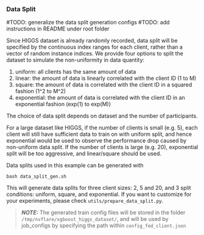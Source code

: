 
### Data Split
#TODO: generalize the data split generation configs
#TODO: add instructions in README under root folder

Since HIGGS dataset is already randomly recorded,
data split will be specified by the continuous index ranges for each client,
rather than a vector of random instance indices.
We provide four options to split the dataset to simulate the non-uniformity in data quantity: 

1. uniform: all clients has the same amount of data 
2. linear: the amount of data is linearly correlated with the client ID (1 to M)
3. square: the amount of data is correlated with the client ID in a squared fashion (1^2 to M^2)
4. exponential: the amount of data is correlated with the client ID in an exponential fashion (exp(1) to exp(M))

The choice of data split depends on dataset and the number of participants.

For a large dataset like HIGGS, if the number of clients is small (e.g. 5),
each client will still have sufficient data to train on with uniform split,
and hence exponential would be used to observe the performance drop caused by non-uniform data split.
If the number of clients is large (e.g. 20), exponential split will be too aggressive, and linear/square should be used.

Data splits used in this example can be generated with
```
bash data_split_gen.sh
```

This will generate data splits for three client sizes: 2, 5 and 20, and 3 split conditions: uniform, square, and exponential.
If you want to customize for your experiments, please check `utils/prepare_data_split.py`.

> **_NOTE:_** The generated train config files will be stored in the folder `/tmp/nvflare/xgboost_higgs_dataset/`,
> and will be used by job_configs by specifying the path within `config_fed_client.json` 